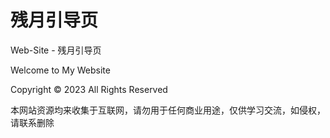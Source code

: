 # 残月引导页

Web-Site - 残月引导页

Welcome to My Website

Copyright © 2023 All Rights Reserved

本网站资源均来收集于互联网，请勿用于任何商业用途，仅供学习交流，如侵权，请联系删除

